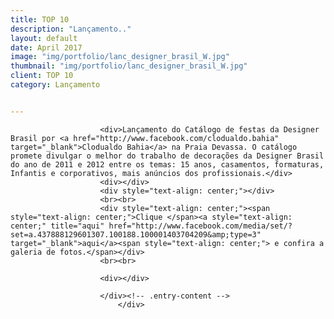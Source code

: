 ```yaml
---
title: TOP 10
description: "Lançamento.."
layout: default
date: April 2017
image: "img/portfolio/lanc_designer_brasil_W.jpg"
thumbnail: "img/portfolio/lanc_designer_brasil_W.jpg"
client: TOP 10
category: Lançamento


---
```




<div class="grid">
			<div class="c-8">
				<div class="entry-content">

						<div>Lançamento do Catálogo de festas da Designer Brasil por <a href="http://www.facebook.com/clodualdo.bahia" target="_blank">Clodualdo Bahia</a> na Praia Devassa. O catálogo promete divulgar o melhor do trabalho de decorações da Designer Brasil do ano de 2011 e 2012 entre os temas: 15 anos, casamentos, formaturas, Infantis e corporativos, mais anúncios dos profissionais.</div>
						<div></div>
						<div style="text-align: center;"></div>
						<br><br>
						<div style="text-align: center;"><span style="text-align: center;">Clique </span><a style="text-align: center;" title="aqui" href="http://www.facebook.com/media/set/?set=a.437888129601307.100188.100001403704209&amp;type=3" target="_blank">aqui</a><span style="text-align: center;"> e confira a galeria de fotos.</span></div>
						<br><br>

						<div></div>
				
						</div><!-- .entry-content -->
							</div>